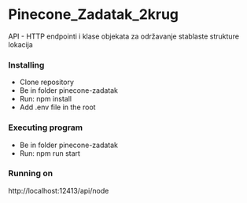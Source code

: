 # Pinecone_Zadatak_2krug

API - HTTP endpointi i klase objekata za održavanje stablaste strukture lokacija

### Installing

* Clone repository
* Be in folder pinecone-zadatak
* Run: npm install
* Add .env file in the root

### Executing program
* Be in folder pinecone-zadatak
* Run: npm run start

### Running on
http://localhost:12413/api/node
